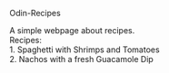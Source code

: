 Odin-Recipes

A simple webpage about recipes.<br>
Recipes:<br>
    1. Spaghetti with Shrimps and Tomatoes<br>
    2. Nachos with a fresh Guacamole Dip<br>
